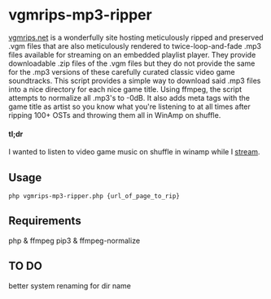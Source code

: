 # vgmrips-mp3-ripper
[vgmrips.net](https://vgmrips.net) is a wonderfully site hosting meticulously ripped and preserved .vgm files that are also meticulously rendered to twice-loop-and-fade .mp3 files available for streaming on an embedded playlist player. They provide downloadable .zip files of the .vgm files but they do not provide the same for the .mp3 versions of these carefully curated classic video game soundtracks. This script provides a simple way to download said .mp3 files into a nice directory for each nice game title. Using ffmpeg, the script attempts to normalize all .mp3's to -0dB.  It also adds meta tags with the game title as artist so you know what you're listening to at all times after ripping 100+ OSTs and throwing them all in WinAmp on shuffle.

#### tl;dr
I wanted to listen to video game music on shuffle in winamp while I [stream](https://twitch.tv/puke7).

## Usage
    php vgmrips-mp3-ripper.php {url_of_page_to_rip}

## Requirements
php & ffmpeg
pip3 & ffmpeg-normalize

## TO DO
better system renaming for dir name
